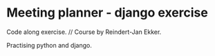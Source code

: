 # Meeting planner -  django exercise

Code along exercise.
//
Course by Reindert-Jan Ekker.

Practising python and django. 


